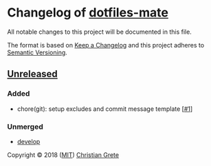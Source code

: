 # Changelog of [dotfiles-mate][github-url]

All notable changes to this project will be documented in this file.

The format is based on [Keep a Changelog][keep-a-changelog-url] and this project adheres to [Semantic Versioning][semver-url].

## [Unreleased]

### Added

- chore(git): setup excludes and commit message template [[#1](https://github.com/ChristianGrete/dotfiles-mate/pull/1)]

### Unmerged

- [develop]

[Unreleased]: https://github.com/ChristianGrete/dotfiles-mate/compare/47f8b07a8899a3e687b1d36b51590f10809138b0...develop
[develop]: https://github.com/ChristianGrete/dotfiles-mate/compare/master...develop

Copyright © 2018 ([MIT](LICENSE.md)) [Christian Grete](https://christiangrete.com)

[github-url]: https://github.com/ChristianGrete/dotfiles-mate
[keep-a-changelog-url]: http://keepachangelog.com/en/1.0.0/
[semver-url]: http://semver.org/spec/v2.0.0.html